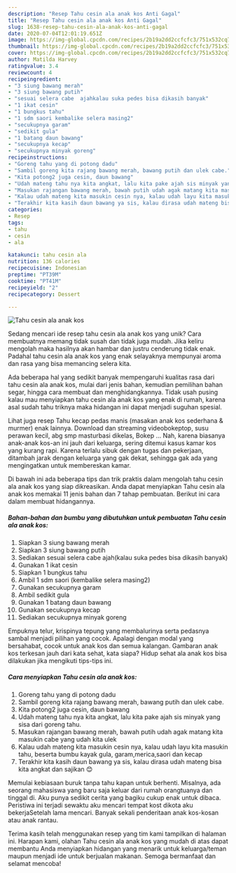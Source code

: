 ```yaml
---
description: "Resep Tahu cesin ala anak kos Anti Gagal"
title: "Resep Tahu cesin ala anak kos Anti Gagal"
slug: 1638-resep-tahu-cesin-ala-anak-kos-anti-gagal
date: 2020-07-04T12:01:19.651Z
image: https://img-global.cpcdn.com/recipes/2b19a2dd2ccfcfc3/751x532cq70/tahu-cesin-ala-anak-kos-foto-resep-utama.jpg
thumbnail: https://img-global.cpcdn.com/recipes/2b19a2dd2ccfcfc3/751x532cq70/tahu-cesin-ala-anak-kos-foto-resep-utama.jpg
cover: https://img-global.cpcdn.com/recipes/2b19a2dd2ccfcfc3/751x532cq70/tahu-cesin-ala-anak-kos-foto-resep-utama.jpg
author: Matilda Harvey
ratingvalue: 3.4
reviewcount: 4
recipeingredient:
- "3 siung bawang merah"
- "3 siung bawang putih"
- "sesuai selera cabe  ajahkalau suka pedes bisa dikasih banyak"
- "1 ikat cesin"
- "1 bungkus tahu"
- "1 sdm saori kembalike selera masing2"
- "secukupnya garam"
- "sedikit gula"
- "1 batang daun bawang"
- "secukupnya kecap"
- "secukupnya minyak goreng"
recipeinstructions:
- "Goreng tahu yang di potong dadu"
- "Sambil goreng kita rajang bawang merah, bawang putih dan ulek cabe."
- "Kita potong2 juga cesin, daun bawang"
- "Udah mateng tahu nya kita angkat, lalu kita pake ajah sis minyak yang sisa dari goreng tahu."
- "Masukan rajangan bawang merah, bawah putih udah agak matang kita masukin cabe yang udah kita ulek"
- "Kalau udah mateng kita masukin cesin nya, kalau udah layu kita masukin tahu, beserta bumbu kayak gula, garam,merica,saori dan kecap"
- "Terakhir kita kasih daun bawang ya sis, kalau dirasa udah mateng bisa kita angkat dan sajikan 😊"
categories:
- Resep
tags:
- tahu
- cesin
- ala

katakunci: tahu cesin ala 
nutrition: 136 calories
recipecuisine: Indonesian
preptime: "PT39M"
cooktime: "PT41M"
recipeyield: "2"
recipecategory: Dessert

---
```



![Tahu cesin ala anak kos](https://img-global.cpcdn.com/recipes/2b19a2dd2ccfcfc3/751x532cq70/tahu-cesin-ala-anak-kos-foto-resep-utama.jpg)

Sedang mencari ide resep tahu cesin ala anak kos yang unik? Cara membuatnya memang tidak susah dan tidak juga mudah. Jika keliru mengolah maka hasilnya akan hambar dan justru cenderung tidak enak. Padahal tahu cesin ala anak kos yang enak selayaknya mempunyai aroma dan rasa yang bisa memancing selera kita.

Ada beberapa hal yang sedikit banyak mempengaruhi kualitas rasa dari tahu cesin ala anak kos, mulai dari jenis bahan, kemudian pemilihan bahan segar, hingga cara membuat dan menghidangkannya. Tidak usah pusing kalau mau menyiapkan tahu cesin ala anak kos yang enak di rumah, karena asal sudah tahu triknya maka hidangan ini dapat menjadi suguhan spesial.

Lihat juga resep Tahu kecap pedas manis (masakan anak kos sederhana &amp; murmer) enak lainnya. Download dan streaming videobokeptop, susu perawan kecil, abg smp masturbasi dikelas, Bokep … Nah, karena biasanya anak-anak kos-an ini jauh dari keluarga, sering ditemui kasus kamar kos yang kurang rapi. Karena terlalu sibuk dengan tugas dan pekerjaan, ditambah jarak dengan keluarga yang gak dekat, sehingga gak ada yang mengingatkan untuk membereskan kamar.


Di bawah ini ada beberapa tips dan trik praktis dalam mengolah tahu cesin ala anak kos yang siap dikreasikan. Anda dapat menyiapkan Tahu cesin ala anak kos memakai 11 jenis bahan dan 7 tahap pembuatan. Berikut ini cara dalam membuat hidangannya.

<!--inarticleads1-->

##### Bahan-bahan dan bumbu yang dibutuhkan untuk pembuatan Tahu cesin ala anak kos:

1. Siapkan 3 siung bawang merah
1. Siapkan 3 siung bawang putih
1. Sediakan sesuai selera cabe  ajah(kalau suka pedes bisa dikasih banyak)
1. Gunakan 1 ikat cesin
1. Siapkan 1 bungkus tahu
1. Ambil 1 sdm saori (kembalike selera masing2)
1. Gunakan secukupnya garam
1. Ambil sedikit gula
1. Gunakan 1 batang daun bawang
1. Gunakan secukupnya kecap
1. Sediakan secukupnya minyak goreng


Empuknya telur, krispinya tepung yang membalurinya serta pedasnya sambal menjadi pilihan yang cocok. Apalagi dengan modal yang bersahabat, cocok untuk anak kos dan semua kalangan. Gambaran anak kos terkesan jauh dari kata sehat, kata siapa? Hidup sehat ala anak kos bisa dilakukan jika mengikuti tips-tips ini. 

<!--inarticleads2-->

##### Cara menyiapkan Tahu cesin ala anak kos:

1. Goreng tahu yang di potong dadu
1. Sambil goreng kita rajang bawang merah, bawang putih dan ulek cabe.
1. Kita potong2 juga cesin, daun bawang
1. Udah mateng tahu nya kita angkat, lalu kita pake ajah sis minyak yang sisa dari goreng tahu.
1. Masukan rajangan bawang merah, bawah putih udah agak matang kita masukin cabe yang udah kita ulek
1. Kalau udah mateng kita masukin cesin nya, kalau udah layu kita masukin tahu, beserta bumbu kayak gula, garam,merica,saori dan kecap
1. Terakhir kita kasih daun bawang ya sis, kalau dirasa udah mateng bisa kita angkat dan sajikan 😊


Memulai kebiasaan buruk tanpa tahu kapan untuk berhenti. Misalnya, ada seorang mahasiswa yang baru saja keluar dari rumah orangtuanya dan tinggal di. Aku punya sedikit cerita yang bagiku cukup enak untuk dibaca. Peristiwa ini terjadi sewaktu aku mencari tempat kost dikota aku bekerjaSetelah lama mencari. Banyak sekali penderitaan anak kos-kosan atau anak rantau. 

Terima kasih telah menggunakan resep yang tim kami tampilkan di halaman ini. Harapan kami, olahan Tahu cesin ala anak kos yang mudah di atas dapat membantu Anda menyiapkan hidangan yang menarik untuk keluarga/teman maupun menjadi ide untuk berjualan makanan. Semoga bermanfaat dan selamat mencoba!
